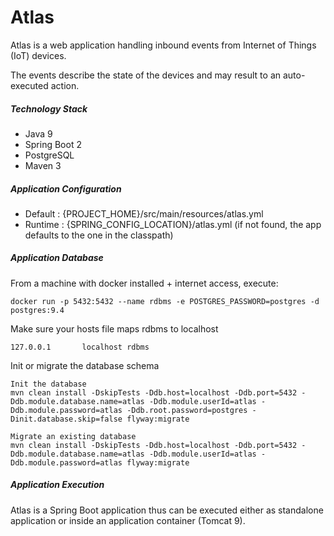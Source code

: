 # Atlas

Atlas is a web application handling inbound events from Internet of Things (IoT) devices.

The events describe the state of the devices and may result to an auto-executed action. 

##### Technology Stack

* Java 9
* Spring Boot 2
* PostgreSQL
* Maven 3

##### Application Configuration

* Default : {PROJECT_HOME}/src/main/resources/atlas.yml 
* Runtime : {SPRING_CONFIG_LOCATION}/atlas.yml (if not found, the app defaults to the one in the classpath)
 
##### Application Database

From a machine with docker installed + internet access, execute:

    docker run -p 5432:5432 --name rdbms -e POSTGRES_PASSWORD=postgres -d postgres:9.4

Make sure your hosts file maps rdbms to localhost

    127.0.0.1       localhost rdbms

Init or migrate the database schema

    Init the database
    mvn clean install -DskipTests -Ddb.host=localhost -Ddb.port=5432 -Ddb.module.database.name=atlas -Ddb.module.userId=atlas -Ddb.module.password=atlas -Ddb.root.password=postgres -Dinit.database.skip=false flyway:migrate
    
    Migrate an existing database
    mvn clean install -DskipTests -Ddb.host=localhost -Ddb.port=5432 -Ddb.module.database.name=atlas -Ddb.module.userId=atlas -Ddb.module.password=atlas flyway:migrate

##### Application Execution

Atlas is a Spring Boot application thus can be executed either as standalone application or inside an application container (Tomcat 9).
